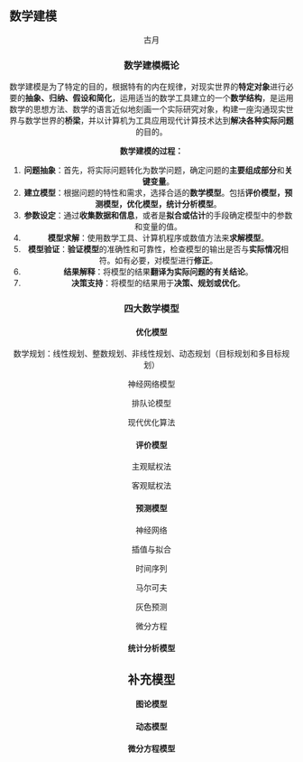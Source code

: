 ## 数学建模

<center>古月<center\>

### 数学建模概论

数学建模是为了特定的目的，根据特有的内在规律，对现实世界的**特定对象**进行必要的**抽象、归纳、假设和简化**，运用适当的数学工具建立的一个**数学结构**，是运用数学的思想方法、数学的语言近似地刻画一个实际研究对象，构建一座沟通现实世界与数学世界的**桥梁**，并以计算机为工具应用现代计算技术达到**解决各种实际问题**的目的。

**数学建模的过程：**

1. **问题抽象**：首先，将实际问题转化为数学问题，确定问题的**主要组成部分**和**关键变量**。
2. **建立模型**：根据问题的特性和需求，选择合适的**数学模型**。包括**评价模型，预测模型，优化模型，统计分析模型**。
3. **参数设定**：通过**收集数据和信息**，或者是**拟合或估计**的手段确定模型中的参数和变量的值。
4. **模型求解**：使用数学工具、计算机程序或数值方法来**求解模型**。
5. **模型验证**：**验证模型**的准确性和可靠性，检查模型的输出是否与**实际情况**相符。如有必要，对模型进行**修正**。
6. **结果解释**：将模型的结果**翻译为实际问题的有关结论**。
7. **决策支持**：将模型的结果用于**决策、规划或优化**。



### 四大数学模型

#### 优化模型

数学规划：线性规划、整数规划、非线性规划、动态规划（目标规划和多目标规划）

神经网络模型

排队论模型

现代优化算法

#### 评价模型

主观赋权法

客观赋权法

#### 预测模型

神经网络

插值与拟合

时间序列

马尔可夫

灰色预测

微分方程

#### 统计分析模型

## 补充模型

#### 图论模型



#### 动态模型



#### 微分方程模型





















